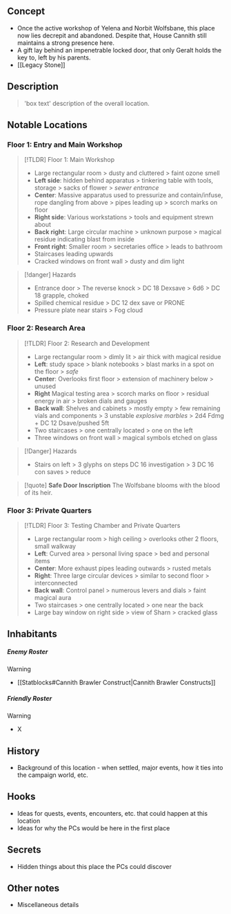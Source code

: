 ## Concept
- Once the active workshop of Yelena and Norbit Wolfsbane, this place now lies decrepit and abandoned. Despite that, House Cannith still maintains a strong presence here.
- A gift lay behind an impenetrable locked door, that only Geralt holds the key to, left by his parents.
- [[Legacy Stone]]

## Description
> 'box text' description of the overall location.

## Notable Locations
### Floor 1: Entry and Main Workshop

> [!TLDR] Floor 1: Main Workshop
> - Large rectangular room > dusty and cluttered > faint ozone smell
> - **Left side**: hidden behind apparatus > tinkering table with tools, storage > sacks of flower > *sewer entrance*
> - **Center**: Massive apparatus used to pressurize and contain/infuse, rope dangling from above > pipes leading up > scorch marks on floor
> - **Right side**: Various workstations > tools and equipment strewn about
> - **Back right**: Large circular machine > unknown purpose > magical residue indicating blast from inside
> - **Front right**: Smaller room > secretaries office > leads to bathroom
> - Staircases leading upwards
> - Cracked windows on front wall > dusty and dim light

> [!danger] Hazards
> - Entrance door > The reverse knock > DC 18 Dexsave > 6d6 > DC 18 grapple, choked
> - Spilled chemical residue > DC 12 dex save or PRONE
> - Pressure plate near stairs > Fog cloud

### Floor 2: Research Area

>[!TLDR] Floor 2: Research and Development
> 
> - Large rectangular room > dimly lit > air thick with magical residue
> - **Left**: study space > blank notebooks > blast marks in a spot on the floor > *safe*
> - **Center**: Overlooks first floor > extension of machinery below > unused
> - **Right** Magical testing area > scorch marks on floor > residual energy in air > broken dials and gauges
> - **Back wall**: Shelves and cabinets > mostly empty > few remaining vials and components > 3 unstable *explosive marbles* > 2d4 Fdmg + DC 12 Dsave/pushed 5ft
> - Two staircases > one centrally located > one on the left
> - Three windows on front wall > magical symbols etched on glass

> [!Danger] Hazards
> - Stairs on left > 3 glyphs on steps DC 16 investigation > 3 DC 16 con saves > reduce

> [!quote] **Safe Door Inscription**
> The Wolfsbane blooms with the blood of its heir.


### Floor 3: Private Quarters

> [!TLDR] Floor 3: Testing Chamber and Private Quarters
>- Large rectangular room > high ceiling > overlooks other 2 floors, small walkway
>- **Left**: Curved area > personal living space > bed and personal items
>- **Center**: More exhaust pipes leading outwards > rusted metals
>- **Right**: Three large circular devices > similar to second floor > interconnected
>- **Back wall**: Control panel > numerous levers and dials > faint magical aura
>- Two staircases > one centrally located > one near the back
>- Large bay window on right side > view of Sharn > cracked glass

## Inhabitants
##### Enemy Roster
> [!warning]
> - [[Statblocks#Cannith Brawler Construct|Cannith Brawler Constructs]]

##### Friendly Roster
> [!warning]
> - X

## History
- Background of this location - when settled, major events, how it ties into the campaign world, etc.

## Hooks
- Ideas for quests, events, encounters, etc. that could happen at this location
- Ideas for why the PCs would be here in the first place

## Secrets
- Hidden things about this place the PCs could discover

## Other notes
- Miscellaneous details